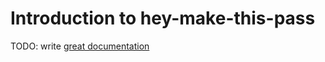 # Introduction to hey-make-this-pass

TODO: write [great documentation](http://jacobian.org/writing/what-to-write/)
